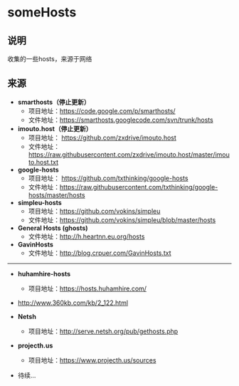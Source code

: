 someHosts
=========

## 说明
收集的一些hosts，来源于网络

## 来源
- **smarthosts（停止更新）**
    - 项目地址：<https://code.google.com/p/smarthosts/>
    - 文件地址：https://smarthosts.googlecode.com/svn/trunk/hosts
- **imouto.host（停止更新）**
    - 项目地址： <https://github.com/zxdrive/imouto.host>
    - 文件地址：https://raw.githubusercontent.com/zxdrive/imouto.host/master/imouto.host.txt
- **google-hosts**
    - 项目地址： <https://github.com/txthinking/google-hosts>
    - 文件地址：https://raw.githubusercontent.com/txthinking/google-hosts/master/hosts
- **simpleu-hosts**
    - 项目地址：https://github.com/vokins/simpleu
    - 文件地址：https://github.com/vokins/simpleu/blob/master/hosts
- **General Hosts (ghosts)**
    - 文件地址：<http://h.heartnn.eu.org/hosts>
- **GavinHosts**
    - 文件地址：<http://blog.crpuer.com/GavinHosts.txt>


--------------------------------
- **huhamhire-hosts**
    - 项目地址：<https://hosts.huhamhire.com/>
- <http://www.360kb.com/kb/2_122.html>
- **Netsh**
    - 项目地址：<http://serve.netsh.org/pub/gethosts.php>
- **projecth.us**
    - 项目地址：<https://www.projecth.us/sources>

- 待续...
